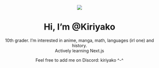 <div align="center">

<img style="text-align: center;" src="https://media.tenor.com/EDavV_gt4DYAAAAC/bandori-bang-dream.gif">
  
# Hi, I’m @Kiriyako
10th grader.
I’m interested in anime, manga, math, languages (irl one) and history. <br>
Actively learning Next.js 

Feel free to add me on Discord: kiriyako ^-^
  
</div> 
